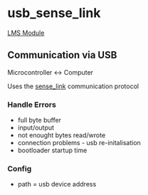 # usb_sense_link

[LMS Module](https://github.com/Phibedy/LMS)

## Communication via USB

Microcontroller <-> Computer

Uses the [sense_link](https://github.com/Bitfroest/sense_link/) communication protocol

### Handle Errors
- full byte buffer
- input/output
- not enought bytes read/wrote
- connection problems - usb re-initalisation
- bootloader startup time

### Config
- path = usb device address
